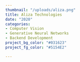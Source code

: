 ```yaml
---
thumbnail: "/uploads/aliza.png"
title: Aliza Technologies
date: "2020"
categories:
- Computer Vision
- Generative Neural Networks
- Backend Development
project_bg_color: "#031623"
project_fg_color: "#5154E2"

---
```

